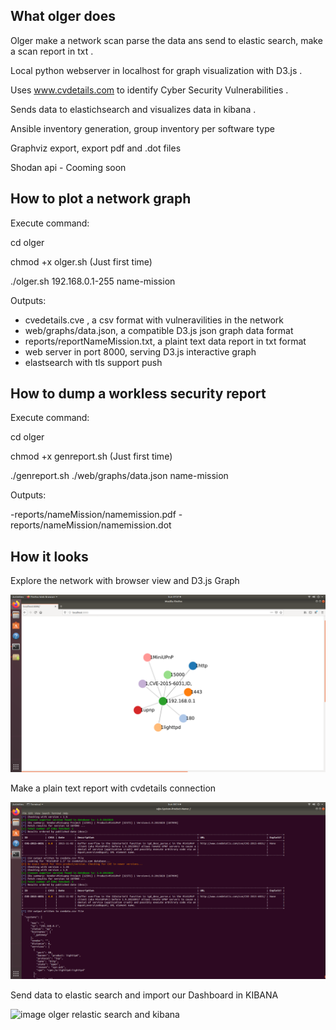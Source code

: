 ## What olger does

Olger make a network scan parse the data ans send to elastic search, make a scan report in txt .

Local python webserver in localhost for graph visualization with D3.js .

Uses www.cvdetails.com to identify Cyber Security Vulnerabilities .

Sends data to elastichsearch and visualizes data in kibana .

Ansible inventory generation, group inventory per software type

Graphviz export, export pdf and .dot files

Shodan api - Cooming soon

## How to plot a network graph

Execute command:

cd olger

chmod +x olger.sh (Just first time)

./olger.sh 192.168.0.1-255 name-mission


Outputs:

  - cvedetails.cve , a csv format with vulneravilities in the network
  - web/graphs/data.json, a compatible D3.js json graph data format
  - reports/reportNameMission.txt, a plaint text data report in txt format
  - web server in port 8000, serving D3.js interactive graph
  - elastsearch with tls support push
  
## How to dump a workless security report

Execute command:

cd olger

chmod +x genreport.sh (Just first time)

./genreport.sh ./web/graphs/data.json name-mission

Outputs:

  -reports/nameMission/namemission.pdf
  -reports/nameMission/namemission.dot

## How it looks

Explore the network with browser view and D3.js Graph

![image olger graph d3 js](olger.png)


Make a plain text report with cvdetails connection

![image olger report vulnerabilities CVE](report.png)


Send data to elastic search and import our Dashboard in KIBANA

![image olger relastic search and kibana](kibana.png)
